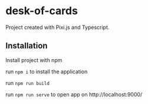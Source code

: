 # desk-of-cards

Project created with Pixi.js and Typescript.

## Installation

Install project with npm

run `npm i` to install the application

run `npm run build`

run `npm run serve` to open app on http://localhost:9000/
